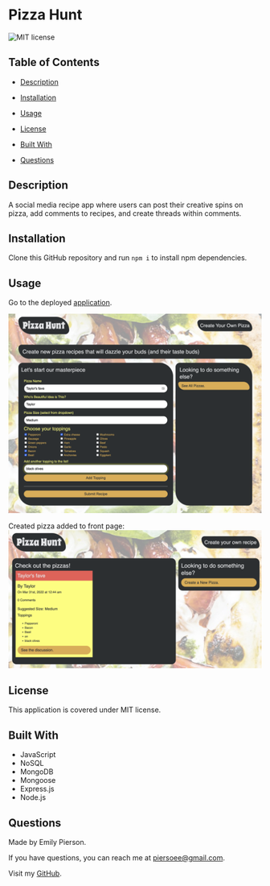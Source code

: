 # Pizza Hunt
![MIT license](https://img.shields.io/badge/license-MIT-yellow)

## Table of Contents 

* [Description](#description)

* [Installation](#installation)

* [Usage](#usage)

* [License](#license)

* [Built With](#built-with)

* [Questions](#questions)

## Description 
A social media recipe app where users can post their creative spins on pizza, add comments to recipes, and create threads within comments.

## Installation
Clone this GitHub repository and run `npm i` to install npm dependencies.

## Usage
Go to the deployed [application](https://aqueous-crag-97917.herokuapp.com/).

![Form to create pizza recipe.](/public/assets/images/pizza-hunt.png)

Created pizza added to front page:
![User's pizza added to front page](/public/assets/images/pizza-hunt-2.png)

## License
This application is covered under MIT license.

## Built With
* JavaScript
* NoSQL
* MongoDB
* Mongoose
* Express.js
* Node.js

## Questions
Made by Emily Pierson.

If you have questions, you can reach me at piersoee@gmail.com. 

Visit my [GitHub](https://github.com/emilypier).